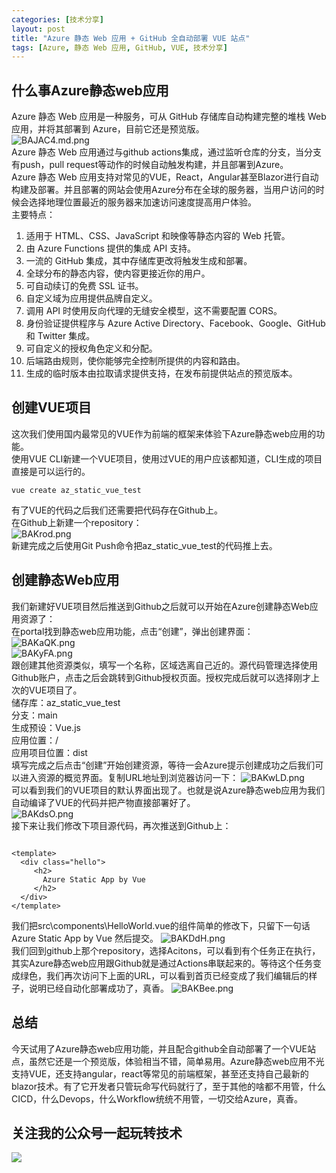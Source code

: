 ```yaml
---
categories: [技术分享]
layout: post
title: "Azure 静态 Web 应用 + GitHub 全自动部署 VUE 站点"
tags: [Azure, 静态 Web 应用, GitHub, VUE, 技术分享]
---
```


## 什么事Azure静态web应用
Azure 静态 Web 应用是一种服务，可从 GitHub 存储库自动构建完整的堆栈 Web 应用，并将其部署到 Azure，目前它还是预览版。   
![BAJAC4.md.png](https://s1.ax1x.com/2020/10/23/BAJAC4.md.png)   
Azure 静态 Web 应用通过与github actions集成，通过监听仓库的分支，当分支有push，pull request等动作的时候自动触发构建，并且部署到Azure。   
Azure 静态 Web 应用支持对常见的VUE，React，Angular甚至Blazor进行自动构建及部署。并且部署的网站会使用Azure分布在全球的服务器，当用户访问的时候会选择地理位置最近的服务器来加速访问速度提高用户体验。   
主要特点：
1. 适用于 HTML、CSS、JavaScript 和映像等静态内容的 Web 托管。
2. 由 Azure Functions 提供的集成 API 支持。
3. 一流的 GitHub 集成，其中存储库更改将触发生成和部署。
4. 全球分布的静态内容，使内容更接近你的用户。
5. 可自动续订的免费 SSL 证书。
6. 自定义域为应用提供品牌自定义。
7. 调用 API 时使用反向代理的无缝安全模型，这不需要配置 CORS。
8. 身份验证提供程序与 Azure Active Directory、Facebook、Google、GitHub 和 Twitter 集成。
9. 可自定义的授权角色定义和分配。
10. 后端路由规则，使你能够完全控制所提供的内容和路由。
11. 生成的临时版本由拉取请求提供支持，在发布前提供站点的预览版本。

## 创建VUE项目
这次我们使用国内最常见的VUE作为前端的框架来体验下Azure静态web应用的功能。   
使用VUE CLI新建一个VUE项目，使用过VUE的用户应该都知道，CLI生成的项目直接是可以运行的。
```
vue create az_static_vue_test
```
有了VUE的代码之后我们还需要把代码存在Github上。   
在Github上新建一个repository：   
![BAKrod.png](https://s1.ax1x.com/2020/10/23/BAKrod.png)   
新建完成之后使用Git Push命令把az_static_vue_test的代码推上去。
## 创建静态Web应用
我们新建好VUE项目然后推送到Github之后就可以开始在Azure创建静态Web应用资源了：   
在portal找到静态web应用功能，点击“创建”，弹出创建界面：   
![BAKaQK.png](https://s1.ax1x.com/2020/10/23/BAKaQK.png)   
![BAKyFA.png](https://s1.ax1x.com/2020/10/23/BAKyFA.png)   
跟创建其他资源类似，填写一个名称，区域选离自己近的。源代码管理选择使用Github账户，点击之后会跳转到Github授权页面。授权完成后就可以选择刚才上次的VUE项目了。   
储存库：az_static_vue_test   
分支：main   
生成预设：Vue.js   
应用位置：/   
应用项目位置：dist   
填写完成之后点击“创建”开始创建资源，等待一会Azure提示创建成功之后我们可以进入资源的概览界面。复制URL地址到浏览器访问一下：
![BAKwLD.png](https://s1.ax1x.com/2020/10/23/BAKwLD.png)   
可以看到我们的VUE项目的默认界面出现了。也就是说Azure静态web应用为我们自动编译了VUE的代码并把产物直接部署好了。   
![BAKdsO.png](https://s1.ax1x.com/2020/10/23/BAKdsO.png)   
接下来让我们修改下项目源代码，再次推送到Github上：
```
  
<template>
  <div class="hello">
     <h2>
       Azure Static App by Vue
     </h2>
  </div>
</template>

```
我们把src\components\HelloWorld.vue的组件简单的修改下，只留下一句话Azure Static App by Vue 然后提交。
![BAKDdH.png](https://s1.ax1x.com/2020/10/23/BAKDdH.png)    
我们回到github上那个repository，选择Acitons，可以看到有个任务正在执行，其实Azure静态web应用跟Github就是通过Actions串联起来的。等待这个任务变成绿色，我们再次访问下上面的URL，可以看到首页已经变成了我们编辑后的样子，说明已经自动化部署成功了，真香。
![BAKBee.png](https://s1.ax1x.com/2020/10/23/BAKBee.png)

## 总结
今天试用了Azure静态web应用功能，并且配合github全自动部署了一个VUE站点，虽然它还是一个预览版，体验相当不错，简单易用。Azure静态web应用不光支持VUE，还支持angular，react等常见的前端框架，甚至还支持自己最新的blazor技术。有了它开发者只管玩命写代码就行了，至于其他的啥都不用管，什么CICD，什么Devops，什么Workflow统统不用管，一切交给Azure，真香。

## 关注我的公众号一起玩转技术   
![](https://s1.ax1x.com/2020/06/29/NfQjds.jpg)